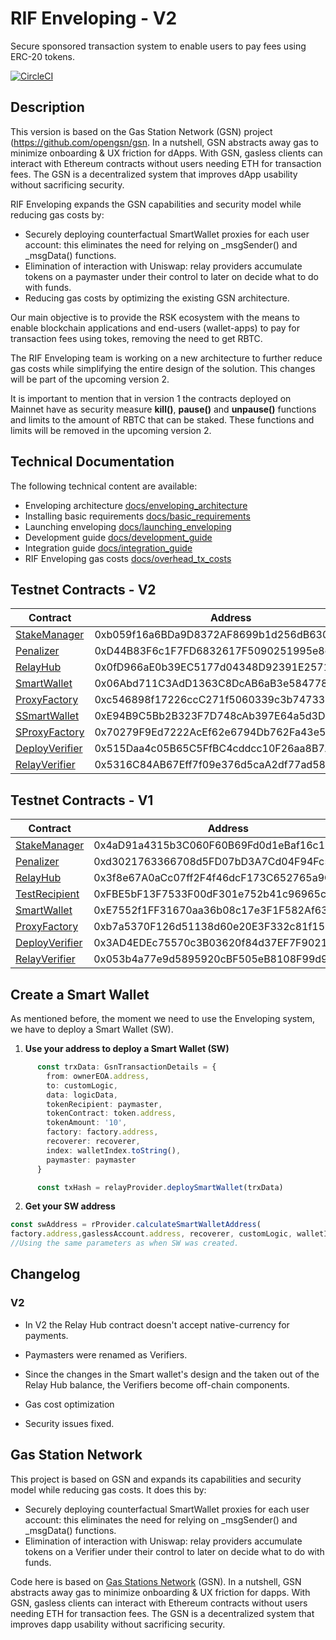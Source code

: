 # RIF Enveloping - V2

Secure sponsored transaction system to enable users to pay fees using ERC-20 tokens.

[![CircleCI](https://circleci.com/gh/rsksmart/enveloping/tree/master.svg?style=shield)](https://circleci.com/gh/rsksmart/enveloping/tree/master)
## Description

This version is based on the Gas Station Network (GSN) project (https://github.com/opengsn/gsn. In a nutshell, GSN abstracts away gas to minimize onboarding & UX friction for dApps. With GSN, gasless clients can interact with Ethereum contracts without users needing ETH for transaction fees. The GSN is a decentralized system that improves dApp usability without sacrificing security.

RIF Enveloping expands the GSN capabilities and security model while reducing gas costs by:

- Securely deploying counterfactual SmartWallet proxies for each user account: this eliminates the need for relying on _msgSender() and _msgData() functions.
- Elimination of interaction with Uniswap: relay providers accumulate tokens on a paymaster under their control to later on decide what to do with funds.
- Reducing gas costs by optimizing the existing GSN architecture.

Our main objective is to provide the RSK ecosystem with the means to enable blockchain applications and end-users (wallet-apps) to pay for transaction fees using tokes, removing the need to get RBTC.

The RIF Enveloping team is working on a new architecture to further reduce gas costs while simplifying the entire design of the solution. This changes will be part of the upcoming version 2.

It is important to mention that in version 1 the contracts deployed on Mainnet have as security measure **kill()**, **pause()** and **unpause()** functions and limits to the amount of RBTC that can be staked. These functions and limits will be removed in the upcoming version 2.

## Technical Documentation

The following technical content are available:

- Enveloping architecture [docs/enveloping_architecture](docs/enveloping_architecture.md)
- Installing basic requirements [docs/basic_requirements](docs/basic_requirements.md)
- Launching enveloping [docs/launching_enveloping](docs/launching_enveloping.md)
- Development guide [docs/development_guide](docs/development_guide.md)
- Integration guide [docs/integration_guide](docs/integration_guide.md)
- RIF Enveloping gas costs [docs/overhead_tx_costs](docs/overhead_tx_costs.md)


## Testnet Contracts - V2

| Contract          | Address                                    |
|-------------------|--------------------------------------------|
| [StakeManager]    | 0xb059f16a6BDa9D8372AF8699b1d256dB630aBD3e |
| [Penalizer]       | 0xD44B83F6c1F7FD6832617F5090251995e8ceA526 |
| [RelayHub]        | 0x0fD966aE0b39EC5177d04348D92391E2571523cD |
| [SmartWallet]     | 0x06Abd711C3AdD1363C8DcAB6aB3e58477818C043 |
| [ProxyFactory]    | 0xc546898f17226ccC271f5060339c3b74733b2B62 |
| [SSmartWallet]    | 0xE94B9C5Bb2B323F7D748cAb397E64a5d3D774201 |
| [SProxyFactory]   | 0x70279F9Ed7222AcEf62e6794Db762Fa43e51043E |
| [DeployVerifier]  | 0x515Daa4c05B65C5FfBC4cddcc10F26aa8B7ABF62 |
| [RelayVerifier]   | 0x5316C84AB67Eff7f09e376d5caA2df77ad585717 |

[StakeManager]:(https://explorer.testnet.rsk.co/address/0xb059f16a6BDa9D8372AF8699b1d256dB630aBD3e)
[Penalizer]:(https://explorer.testnet.rsk.co/address/0xD44B83F6c1F7FD6832617F5090251995e8ceA526)
[RelayHub]:(https://explorer.testnet.rsk.co/address/0x0fD966aE0b39EC5177d04348D92391E2571523cD)
[SmartWallet]:(https://explorer.testnet.rsk.co/address/0x06Abd711C3AdD1363C8DcAB6aB3e58477818C043)
[ProxyFactory]:(https://explorer.testnet.rsk.co/address/0xc546898f17226ccC271f5060339c3b74733b2B62)
[SSmartWallet]:(https://explorer.testnet.rsk.co/address/0xE94B9C5Bb2B323F7D748cAb397E64a5d3D774201)
[SProxyFactory]:(https://explorer.testnet.rsk.co/address/0x70279F9Ed7222AcEf62e6794Db762Fa43e51043E)
[DeployVerifier]:(https://explorer.testnet.rsk.co/address/0x515Daa4c05B65C5FfBC4cddcc10F26aa8B7ABF62)
[RelayVerifier]:(https://explorer.testnet.rsk.co/address/0x5316C84AB67Eff7f09e376d5caA2df77ad585717)
## Testnet Contracts - V1

| Contract          | Address                                    |
|-------------------|--------------------------------------------|
| [StakeManager]    | 0x4aD91a4315b3C060F60B69Fd0d1eBaf16c14148D |
| [Penalizer]       | 0xd3021763366708d5FD07bD3A7Cd04F94Fc5e1726 |
| [RelayHub]        | 0x3f8e67A0aCc07ff2F4f46dcF173C652765a9CA6C |
| [TestRecipient]   | 0xFBE5bF13F7533F00dF301e752b41c96965c10Bfa |
| [SmartWallet]     | 0xE7552f1FF31670aa36b08c17e3F1F582Af6302d1 |
| [ProxyFactory]    | 0xb7a5370F126d51138d60e20E3F332c81f1507Ce2 |
| [DeployVerifier] | 0x3AD4EDEc75570c3B03620f84d37EF7F9021665bC |
| [RelayVerifier]  | 0x053b4a77e9d5895920cBF505eB8108F99d929395 |

[StakeManager]:(https://explorer.testnet.rsk.co/address/0x4aD91a4315b3C060F60B69Fd0d1eBaf16c14148D)
[Penalizer]:(https://explorer.testnet.rsk.co/address/0xd3021763366708d5FD07bD3A7Cd04F94Fc5e1726)
[RelayHub]:(https://explorer.testnet.rsk.co/address/0x3f8e67A0aCc07ff2F4f46dcF173C652765a9CA6C)
[TestRecipient]:(https://explorer.testnet.rsk.co/address/0xFBE5bF13F7533F00dF301e752b41c96965c10Bfa)
[SmartWallet]:(https://explorer.testnet.rsk.co/address/0xE7552f1FF31670aa36b08c17e3F1F582Af6302d1)
[ProxyFactory]:(https://explorer.testnet.rsk.co/address/0xb7a5370F126d51138d60e20E3F332c81f1507Ce2)
[DeployVerifier]:(https://explorer.testnet.rsk.co/address/0x3AD4EDEc75570c3B03620f84d37EF7F9021665bC)
[RelayVerifier]:(https://explorer.testnet.rsk.co/address/0x053b4a77e9d5895920cBF505eB8108F99d929395)

## Create a Smart Wallet

As mentioned before, the moment we need to use the Enveloping system, we have to deploy a Smart Wallet (SW). 

1. **Use your address to deploy a Smart Wallet (SW)**
```typescript
      const trxData: GsnTransactionDetails = {
        from: ownerEOA.address,
        to: customLogic,
        data: logicData,
        tokenRecipient: paymaster,
        tokenContract: token.address,
        tokenAmount: '10',
        factory: factory.address,
        recoverer: recoverer,
        index: walletIndex.toString(),
        paymaster: paymaster
      }

      const txHash = relayProvider.deploySmartWallet(trxData)
```

2. **Get your SW address**
```typescript
const swAddress = rProvider.calculateSmartWalletAddress(
factory.address,gaslessAccount.address, recoverer, customLogic, walletIndex, bytecodeHash)
//Using the same parameters as when SW was created.
```

## Changelog

### V2

* In V2 the Relay Hub contract doesn't accept native-currency for payments.

* Paymasters were renamed as Verifiers.

* Since the changes in the Smart wallet's design and the taken out of the Relay Hub balance, the Verifiers become off-chain components.

* Gas cost optimization

* Security issues fixed.

## Gas Station Network

This project is based on GSN and expands its capabilities and security model while reducing gas costs. It does this by:
- Securely deploying counterfactual SmartWallet proxies for each user account: this eliminates the need for relying on _msgSender() and _msgData() functions.
- Elimination of interaction with Uniswap: relay providers accumulate tokens on a Verifier under their control to later on decide what to do with funds.

Code here is based on [Gas Stations Network](https://github.com/opengsn/gsn) (GSN). In a nutshell, GSN abstracts away gas to minimize onboarding & UX friction for dapps. With GSN, gasless clients can interact with Ethereum contracts without users needing ETH for transaction fees. The GSN is a decentralized system that improves dapp usability without sacrificing security. 
